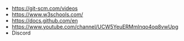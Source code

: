 - https://git-scm.com/videos
- https://www.w3schools.com/
- https://docs.github.com/en
- https://www.youtube.com/channel/UCW5YeuERMmlnqo4oq8vwUpg
- Discord
